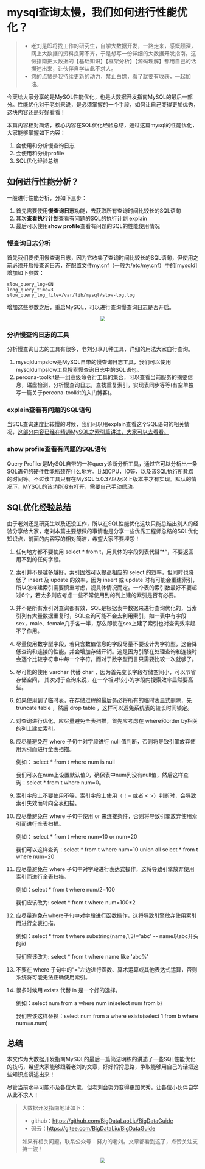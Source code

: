 # mysql查询太慢，我们如何进行性能优化？

> - 老刘是即将找工作的研究生，自学大数据开发，一路走来，感慨颇深，网上大数据的资料良莠不齐，于是想写一份详细的大数据开发指南。这份指南把大数据的【基础知识】【框架分析】【源码理解】都用自己的话描述出来，让伙伴自学从此不求人。
> - 您的点赞是我持续更新的动力，禁止白嫖，看了就要有收获，一起加油。

今天给大家分享的是MySQL性能优化，也是大数据开发指南MySQL的最后一部分。性能优化对于老刘来说，是必须掌握的一个手段，如何让自己变得更加优秀，这块内容还是好好看看！

本篇内容相对简洁，核心内容在SQL优化经验总结，通过这篇mysql的性能优化，大家能够掌握如下内容：

1. 会使用和分析慢查询日志
2. 会使用和分析profile
3. SQL优化经验总结

## 如何进行性能分析？

一般进行性能分析，分如下三步：

1. 首先需要使用**慢查询日志**功能，去获取所有查询时间比较长的SQL语句
2. 其次**查看执行计划**查看有问题的SQL的执行计划 explain
3. 最后可以使用**show profile**查看有问题的SQL的性能使用情况  

### 慢查询日志分析

首先我们要使用慢查询日志，因为它收集了查询时间比较长的SQL语句，但使用之前必须开启慢查询日志，在配置文件my.cnf（一般为/etc/my.cnf）中的[mysqld] 增加如下参数：

```
slow_query_log=ON
long_query_time=3
slow_query_log_file=/var/lib/mysql/slow-log.log
```

增加这些参数之后，重启MySQL，可以进行查询慢查询日志是否开启。

<p align="center">
<a>
   <img src="https://gitee.com/BigDataLiu/big-data-map/raw/master/2021-2-6/1612607647167-%E6%85%A2%E6%9F%A5%E8%AF%A2%E6%97%A5%E5%BF%97.PNG" style="zoom:80%;">
</a>
</p>

### 分析慢查询日志的工具  

分析慢查询日志的工具有很多，老刘分享几种工具，详细的用法大家自行查询。

1. mysqldumpslow是MySQL自带的慢查询日志工具，我们可以使用mysqldumpslow工具搜索慢查询日志中的SQL语句。  
2. percona-toolkit是一组高级命令行工具的集合，可以查看当前服务的摘要信息，磁盘检测，分析慢查询日志，查找重复索引，实现表同步等等(有空单独写一篇关于percona-toolkit的入门博客)。

### explain查看有问题的SQL语句

当SQL查询速度比较慢的时候，我们可以用explain查看这个SQL语句的相关情况，[这部分内容已经在精通MySQL之索引篇讲过，大家可以去看看。](https://juejin.cn/post/6923773896248262664#heading-8)

### show profile查看有问题的SQL语句

Query Profiler是MySQL自带的一种query诊断分析工具，通过它可以分析出一条SQL语句的硬件性能瓶颈在什么地方。比如CPU，IO等，以及该SQL执行所耗费的时间等。不过该工具只有在MySQL 5.0.37以及以上版本中才有实现。默认的情况下，MYSQL的该功能没有打开，需要自己手动启动。  

## SQL优化经验总结

由于老刘还是研究生以及还没工作，所以在SQL性能优化这块只能总结出别人的经验分享给大家，老刘本篇主要想做的事情也是分享一些优秀工程师总结的SQL优化知识点，前面的内容写的相对简洁，希望大家不要埋怨！

1. 任何地方都不要使用 select * from t，用具体的字段列表代替“*“，不要返回用不到的任何字段。

2. 索引并不是越多越好，索引固然可以提高相应的 select 的效率，但同时也降低了 insert 及 update 的效率，因为 insert 或 update 时有可能会重建索引，所以怎样建索引需要慎重考虑，视具体情况而定。一个表的索引数最好不要超过6个，若太多则应考虑一些不常使用到的列上建的索引是否有必要。  

3. 并不是所有索引对查询都有效，SQL是根据表中数据来进行查询优化的，当索引列有大量数据重复时，SQL查询可能不会去利用索引，如一表中有字段sex，male、female几乎各一半，那么即使在sex上建了索引也对查询效率起不了作用。  

4. 尽量使用数字型字段，若只含数值信息的字段尽量不要设计为字符型，这会降低查询和连接的性能，并会增加存储开销。这是因为引擎在处理查询和连接时会逐个比较字符串中每一个字符，而对于数字型而言只需要比较一次就够了。  

5. 尽可能的使用 varchar 代替 char ，因为首先变长字段存储空间小，可以节省存储空间， 其次对于查询来说，在一个相对较小的字段内搜索效率显然要高些。  

6. 如果使用到了临时表，在存储过程的最后务必将所有的临时表显式删除，先 truncate table ，然后 drop table ，这样可以避免系统表的较长时间锁定。  

7. 对查询进行优化，应尽量避免全表扫描，首先应考虑在 where和order by相关的列上建立索引。  

8. 应尽量避免在 where 子句中对字段进行 null 值判断，否则将导致引擎放弃使用索引而进行全表扫描。

   例如： select * from t where num is null

   我们可以在num上设置默认值0，确保表中num列没有null值，然后这样查询：select * from t where num=0。

9. 索引字段上不要使用不等，索引字段上使用（！= 或者 < >）判断时，会导致索引失效而转向全表扫描。

10. 应尽量避免在 where 子句中使用 or 来连接条件，否则将导致引擎放弃使用索引而进行全表扫描。

    例如： select * from t where num=10 or num=20 

    我们可以这样查询：select * from t where num=10 union all select * from t where num=20  

11. 应尽量避免在 where 子句中对字段进行表达式操作，这将导致引擎放弃使用索引而进行全表扫描。

    例如：select * from t where num/2=100 

    我们应该改为: select * from t where num=100*2  

12. 应尽量避免在where子句中对字段进行函数操作，这将导致引擎放弃使用索引而进行全表扫描。

    例如：select * from t where substring(name,1,3)='abc' -- name以abc开头的id

    我们应该改为: select * from t where name like 'abc%'

13. 不要在 where 子句中的“=”左边进行函数、算术运算或其他表达式运算，否则系统将可能无法正确使用索引。  

14. 很多时候用 exists 代替 in 是一个好的选择。

    例如：select num from a where num in(select num from b)

    我们应该这样替换：select num from a where exists(select 1 from b where num=a.num)  

## 总结

本文作为大数据开发指南MySQL的最后一篇简洁明练的讲述了一些SQL性能优化的技巧，希望大家能够跟着老刘的文章，好好捋捋思路，争取能够用自己的话把这些知识点讲述出来！

尽管当前水平可能不及各位大佬，但老刘会努力变得更加优秀，让各位小伙伴自学从此不求人！

> 大数据开发指南地址如下：
>
> - github：https://github.com/BigDataLaoLiu/BigDataGuide
> - 码云：https://gitee.com/BigDataLiu/BigDataGuide
>
> 如果有相关问题，联系公众号：努力的老刘。文章都看到这了，点赞关注支持一波！

<p align="center">
<a>
   <img src="https://gitee.com/BigDataLiu/big-data-map/raw/master/2021-1-30/1612020883612-%E7%82%B9%E8%B5%9E.jpg" style="zoom:80%;">
</a>
</p>